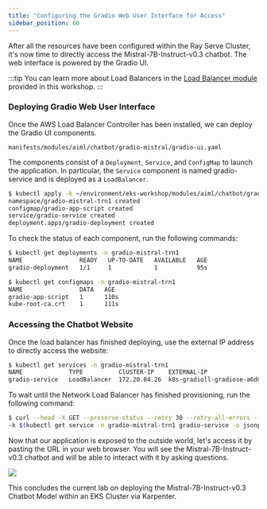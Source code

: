 ```yaml
---
title: "Configuring the Gradio Web User Interface for Access"
sidebar_position: 60
---
```


After all the resources have been configured within the Ray Serve Cluster, it's now time to directly access the Mistral-7B-Instruct-v0.3 chatbot. The web interface is powered by the Gradio UI.

:::tip
You can learn more about Load Balancers in the [Load Balancer module](../../fundamentals/exposing/loadbalancer/index.md) provided in this workshop.
:::

### Deploying Gradio Web User Interface

Once the AWS Load Balancer Controller has been installed, we can deploy the Gradio UI components.

```file
manifests/modules/aiml/chatbot/gradio-mistral/gradio-ui.yaml
```

The components consist of a `Deployment`, `Service`, and `ConfigMap` to launch the application. In particular, the `Service` component is named gradio-service and is deployed as a `LoadBalancer`.

```bash
$ kubectl apply -k ~/environment/eks-workshop/modules/aiml/chatbot/gradio-mistral
namespace/gradio-mistral-trn1 created
configmap/gradio-app-script created
service/gradio-service created
deployment.apps/gradio-deployment created
```

To check the status of each component, run the following commands:

```bash
$ kubectl get deployments -n gradio-mistral-trn1
NAME                READY   UP-TO-DATE   AVAILABLE   AGE
gradio-deployment   1/1     1            1           95s
```

```bash
$ kubectl get configmaps -n gradio-mistral-trn1
NAME                DATA   AGE
gradio-app-script   1      110s
kube-root-ca.crt    1      111s
```

### Accessing the Chatbot Website

Once the load balancer has finished deploying, use the external IP address to directly access the website:

```bash wait=10
$ kubectl get services -n gradio-mistral-trn1
NAME             TYPE          ClUSTER-IP    EXTERNAL-IP                                                                      PORT(S)         AGE
gradio-service   LoadBalancer  172.20.84.26  k8s-gradioll-gradiose-a6d0b586ce-06885d584b38b400.elb.us-west-2.amazonaws.com    80:30802/TCP    8m42s
```

To wait until the Network Load Balancer has finished provisioning, run the following command:

```bash wait=300 timeout=1200
$ curl --head -X GET --preserve-status --retry 30 --retry-all-errors --retry-delay 15 --connect-timeout 60 --max-time 90 \
-k $(kubectl get service -n gradio-mistral-trn1 gradio-service -o jsonpath="{.status.loadBalancer.ingress[*].hostname}{'\n'}")
```

Now that our application is exposed to the outside world, let's access it by pasting the URL in your web browser. You will see the Mistral-7B-Instruct-v0.3 chatbot and will be able to interact with it by asking questions.

<Browser url="http://k8s-gradioll-gradiose-a6d0b586ce-06885d584b38b400.elb.us-west-2.amazonaws.com">
<img src={require('@site/static/img/sample-app-screens/gardio_mistral_SS.png').default}/>
</Browser>

This concludes the current lab on deploying the Mistral-7B-Instruct-v0.3 Chatbot Model within an EKS Cluster via Karpenter.
